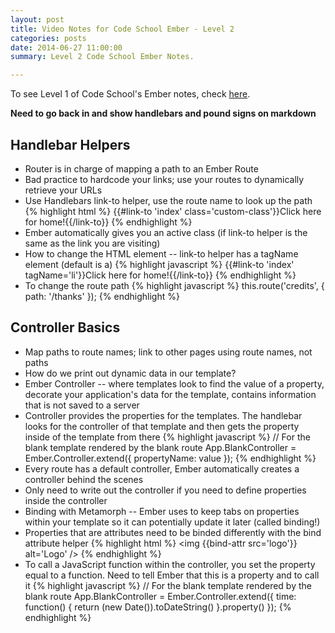 ```yaml
---
layout: post
title: Video Notes for Code School Ember - Level 2
categories: posts
date: 2014-06-27 11:00:00
summary: Level 2 Code School Ember Notes.

---
```


To see Level 1 of Code School's Ember notes, check [here](http://landonmarder.com/posts/2014/05/23/code-school-ember-level-1/).

**Need to go back in and show handlebars and pound signs on markdown**

Handlebar Helpers
---
- Router is in charge of mapping a path to an Ember Route
- Bad practice to hardcode your links; use your routes to dynamically retrieve your URLs
- Use Handlebars link-to helper, use the route name to look up the path
{% highlight html %}
{{#link-to 'index' class='custom-class'}}Click here for home!{{/link-to}}
{% endhighlight %}
- Ember automatically gives you an active class (if link-to helper is the same as the link you are visiting)
- How to change the HTML element -- link-to helper has a tagName element (default is a)
{% highlight javascript %}
{{#link-to 'index' tagName='li'}}Click here for home!{{/link-to}}
{% endhighlight %}
- To change the route path
{% highlight javascript %}
this.route('credits', { path: '/thanks' });
{% endhighlight %}

Controller Basics
---
- Map paths to route names; link to other pages using route names, not paths
- How do we print out dynamic data in our template?
- Ember Controller -- where templates look to find the value of a property,
decorate your application's data for the template, contains information that is not saved to a server
- Controller provides the properties for the templates. The handlebar looks for the controller of that
template and then gets the property inside of the template from there
{% highlight javascript %}
// For the blank template rendered by the blank route
App.BlankController = Ember.Controller.extend({
  propertyName: value
});
{% endhighlight %}
- Every route has a default controller, Ember automatically creates a controller behind the scenes
- Only need to write out the controller if you need to define properties inside the controller
- Binding with Metamorph -- Ember uses to keep tabs on properties within your template so it
can potentially update it later (called binding!)
- Properties that are attributes need to be binded differently with the bind attribute helper
{% highlight html %}
<img {{bind-attr src='logo'}} alt='Logo' />
{% endhighlight %}
- To call a JavaScript function within the controller, you set the property equal to a function.
Need to tell Ember that this is a property and to call it
{% highlight javascript %}
// For the blank template rendered by the blank route
App.BlankController = Ember.Controller.extend({
  time: function() {
    return (new Date()).toDateString()
  }.property()
});
{% endhighlight %}
